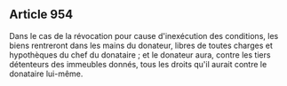 Article 954
----
Dans le cas de la révocation pour cause d'inexécution des conditions, les biens
rentreront dans les mains du donateur, libres de toutes charges et hypothèques
du chef du donataire ; et le donateur aura, contre les tiers détenteurs des
immeubles donnés, tous les droits qu'il aurait contre le donataire lui-même.

